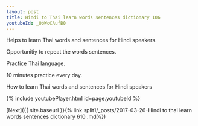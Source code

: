 ```yaml
---
layout: post
title: Hindi to Thai learn words sentences dictionary 106 
youtubeId: _ObWcCAufB0
---
```

 
 
Helps to learn Thai words and sentences for Hindi speakers.

Opportunitiy to repeat the words sentences. 

Practice Thai language. 
 
10 minutes practice every day. 
 
How to learn Thai words and sentences for Hindi speakers 
 
{% include youtubePlayer.html id=page.youtubeId %}
 
 
[Next]({{ site.baseurl }}{% link  split1/_posts/2017-03-26-Hindi to thai learn words sentences dictionary 610 .md%})
 
